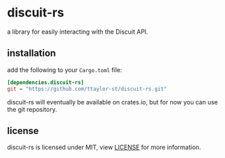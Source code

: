 # discuit-rs

a library for easily interacting with the Discuit API.

## installation

add the following to your `Cargo.toml` file:

```toml
[dependencies.discuit-rs]
git = "https://github.com/ttaylor-st/discuit-rs.git"
```

discuit-rs will eventually be available on crates.io, but for now you can use
the git repository.

<!---
## basic usage

```rust
use std::env;
use discuit_rs::DiscuitClient;

#[tokio::main]
async fn main() {
    let base_url = env::var("DISCUIT_BASE_URL").unwrap();
    let username = env::var("DISCUIT_USERNAME").unwrap();
    let password = env::var("DISCUIT_PASSWORD").unwrap();

    let mut client = DiscuitClient::new(&base_url);
    client.initialize().await.unwrap();
    client.login(&username, &password).await.unwrap();
    let user = client.get_user().await.unwrap();
    println!("{:?}", user);
}
```
-->

<!--- TODO: you can view the documentation [here](https://ttaylor-st.github.io/discuit-rss))and more examples in the [`examples`](examples) directory (soon). -->



## license

discuit-rs is licensed under MIT, view [LICENSE](LICENSE) for more information.
